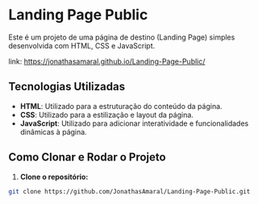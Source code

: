 # Landing Page Public

Este é um projeto de uma página de destino (Landing Page) simples desenvolvida com HTML, CSS e JavaScript.

link: https://jonathasamaral.github.io/Landing-Page-Public/

## Tecnologias Utilizadas

- **HTML**: Utilizado para a estruturação do conteúdo da página.
- **CSS**: Utilizado para a estilização e layout da página.
- **JavaScript**: Utilizado para adicionar interatividade e funcionalidades dinâmicas à página.

## Como Clonar e Rodar o Projeto

1. **Clone o repositório:**

```bash
git clone https://github.com/JonathasAmaral/Landing-Page-Public.git
